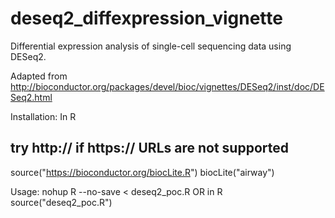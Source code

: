 # deseq2_diffexpression_vignette

Differential expression analysis of single-cell sequencing data using DESeq2.

Adapted from
http://bioconductor.org/packages/devel/bioc/vignettes/DESeq2/inst/doc/DESeq2.html


Installation:
In R
## try http:// if https:// URLs are not supported
source("https://bioconductor.org/biocLite.R")
biocLite("airway")


Usage: nohup R --no-save < deseq2_poc.R
OR
in R 
source("deseq2_poc.R")




